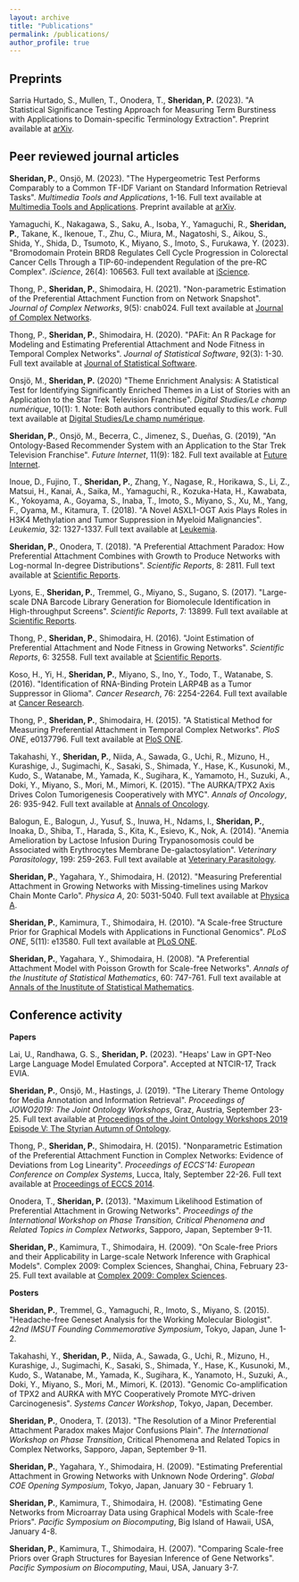 ```yaml
---
layout: archive
title: "Publications"
permalink: /publications/
author_profile: true
---
```


Preprints
------

Sarria Hurtado, S., Mullen, T., Onodera, T., **Sheridan, P.** (2023). "A Statistical Significance Testing Approach for Measuring Term Burstiness with Applications to Domain-specific Terminology Extraction". Preprint available at <a href="https://arxiv.org/abs/2310.15790" target="_blank" rel="noopener"> arXiv</a>.

Peer reviewed journal articles 
------

**Sheridan, P.**, Onsjö, M. (2023). "The Hypergeometric Test Performs Comparably to a Common TF-IDF Variant on Standard Information Retrieval Tasks". <i>Multimedia Tools and Applications</i>, 1-16. Full text available at <a href="https://link.springer.com/article/10.1007/s11042-023-16615-z" target="_blank" rel="noopener"> Multimedia Tools and Applications</a>. Preprint available at <a href="https://arxiv.org/abs/2002.11844" target="_blank" rel="noopener"> arXiv</a>.

Yamaguchi, K., Nakagawa, S., Saku, A., Isoba, Y., Yamaguchi, R., **Sheridan, P.**, Takane, K., Ikenoue, T., Zhu, C., Miura, M., Nagatoshi, S., Aikou, S., Shida, Y., Shida, D., Tsumoto, K., Miyano, S., Imoto, S., Furukawa, Y. (2023). "Bromodomain Protein BRD8 Regulates Cell Cycle Progression in Colorectal Cancer Cells Through a TIP-60-independent Regulation of the pre-RC Complex". <i>iScience</i>, 26(4): 106563. Full text available at <a href="https://www.sciencedirect.com/science/article/pii/S2589004223006405" target="_blank" rel="noopener"> iScience</a>.

Thong, P., **Sheridan, P.**, Shimodaira, H. (2021). "Non-parametric Estimation of the Preferential Attachment Function from on Network Snapshot". <i>Journal of Complex Networks</i>, 9(5): cnab024. Full text available at <a href="https://academic.oup.com/comnet/article/9/5/cnab024/6377709" target="_blank" rel="noopener"> Journal of Complex Networks</a>.

Thong, P., **Sheridan, P.**, Shimodaira, H. (2020). "PAFit: An R Package for Modeling and Estimating Preferential Attachment and Node Fitness in Temporal Complex Networks". <i>Journal of Statistical Software</i>, 92(3): 1-30. Full text available at <a href="https://www.jstatsoft.org/article/view/v092i03" target="_blank" rel="noopener"> Journal of Statistical Software</a>.

Onsjö, M., **Sheridan, P.** (2020) "Theme Enrichment Analysis: A Statistical Test for Identifying Significantly Enriched Themes in a List of Stories with an Application to the Star Trek Television Franchise". <i>Digital Studies/Le champ numérique</i>, 10(1): 1. Note: Both authors contributed equally to this work. Full text available at <a href="https://www.digitalstudies.org/article/id/7349/" target="_blank" rel="noopener"> Digital Studies/Le champ numérique</a>.

**Sheridan, P.**, Onsjö, M., Becerra, C., Jimenez, S., Dueñas, G. (2019), "An Ontology-Based Recommender System with an Application to the Star Trek Television Franchise". <i>Future Internet</i>, 11(9): 182. Full text available at <a href="https://www.mdpi.com/1999-5903/11/9/182" target="_blank" rel="noopener"> Future Internet</a>.

Inoue, D., Fujino, T., **Sheridan, P.**, Zhang, Y., Nagase, R., Horikawa, S., Li, Z., Matsui, H., Kanai, A., Saika, M., Yamaguchi, R., Kozuka-Hata, H., Kawabata, K., Yokoyama, A., Goyama, S., Inaba, T., Imoto, S., Miyano, S., Xu, M., Yang, F., Oyama, M., Kitamura, T. (2018). "A Novel ASXL1-OGT Axis Plays Roles in H3K4 Methylation and Tumor Suppression in Myeloid Malignancies". <i>Leukemia</i>, 32: 1327-1337. Full text available at <a href="https://www.nature.com/articles/s41375-018-0083-3" target="_blank" rel="noopener"> Leukemia</a>.

**Sheridan, P.**, Onodera, T. (2018). "A Preferential Attachment Paradox: How Preferential Attachment Combines with Growth to Produce Networks with Log-normal In-degree Distributions". <i>Scientific Reports</i>, 8: 2811. Full text available at <a href="https://www.nature.com/articles/s41598-018-21133-2" target="_blank" rel="noopener"> Scientific Reports</a>.

Lyons, E., **Sheridan, P.**, Tremmel, G., Miyano, S., Sugano, S. (2017). "Large-scale DNA Barcode Library Generation for Biomolecule Identification in High-throughput Screens". <i>Scientific Reports</i>, 7: 13899. Full text available at <a href="https://www.nature.com/articles/s41598-017-12825-2" target="_blank" rel="noopener"> Scientific Reports</a>.

Thong, P., **Sheridan, P.**, Shimodaira, H. (2016). "Joint Estimation of Preferential Attachment and Node Fitness in Growing Networks". <i>Scientific Reports</i>, 6: 32558. Full text available at <a href="https://www.nature.com/articles/srep32558" target="_blank" rel="noopener"> Scientific Reports</a>.

Koso, H., Yi, H., **Sheridan, P.**, Miyano, S., Ino, Y., Todo, T., Watanabe, S. (2016). "Identification of RNA-Binding Protein LARP4B as a Tumor Suppressor in Glioma". <i>Cancer Research</i>, 76: 2254-2264. Full text available at <a href="https://aacrjournals.org/cancerres/article/76/8/2254/617687/Identification-of-RNA-Binding-Protein-LARP4B-as-a" target="_blank" rel="noopener"> Cancer Research</a>.

Thong, P., **Sheridan, P.**, Shimodaira, H. (2015). "A Statistical Method for Measuring Preferential Attachment in Temporal Complex Networks". <i>PloS ONE</i>, e0137796. Full text available at <a href="https://journals.plos.org/plosone/article?id=10.1371/journal.pone.0137796" target="_blank" rel="noopener"> PloS ONE</a>.

Takahashi, Y., **Sheridan, P.**, Niida, A., Sawada, G., Uchi, R., Mizuno, H., Kurashige, J., Sugimachi, K., Sasaki, S., Shimada, Y., Hase, K., Kusunoki, M., Kudo, S., Watanabe, M., Yamada, K., Sugihara, K., Yamamoto, H., Suzuki, A., Doki, Y., Miyano, S., Mori, M., Mimori, K. (2015). "The AURKA/TPX2 Axis Drives Colon Tumorigenesis Cooperatively with MYC". <i>Annals of Oncology</i>, 26: 935-942. Full text available at <a href="https://www.sciencedirect.com/science/article/pii/S0923753419314978?via%3Dihub" target="_blank" rel="noopener"> Annals of Oncology</a>.

Balogun, E., Balogun, J., Yusuf, S., Inuwa, H., Ndams, I., **Sheridan, P.**, Inoaka, D., Shiba, T., Harada, S., Kita, K., Esievo, K., Nok, A. (2014). "Anemia Amelioration by Lactose Infusion During Trypanosomosis could be Associated with Erythrocytes Membrane De-galactosylation". <i>Veterinary Parasitology</i>, 199: 259-263. Full text available at <a href="https://www.sciencedirect.com/science/article/pii/S030440171300575X" target="_blank" rel="noopener"> Veterinary Parasitology</a>.

**Sheridan, P.**, Yagahara, Y., Shimodaira, H. (2012). "Measuring Preferential Attachment in Growing Networks with Missing-timelines using Markov Chain Monte Carlo". <i>Physica A</i>, 20: 5031-5040. Full text available at <a href="https://www.sciencedirect.com/science/article/pii/S0378437112004128" target="_blank" rel="noopener"> Physica A</a>.

**Sheridan, P.**, Kamimura, T., Shimodaira, H. (2010). "A Scale-free Structure Prior for Graphical Models with Applications in Functional Genomics". <i>PLoS ONE</i>, 5(11): e13580. Full text available at <a href="https://journals.plos.org/plosone/article?id=10.1371/journal.pone.0013580" target="_blank" rel="noopener"> PLoS ONE</a>.

**Sheridan, P.**, Yagahara, Y., Shimodaira, H. (2008). "A Preferential Attachment Model with Poisson Growth for Scale-free Networks". <i>Annals of the Inustitute of Statistical Mathematics</i>, 60: 747-761. Full text available at <a href="https://link.springer.com/article/10.1007/s10463-008-0181-5" target="_blank" rel="noopener"> Annals of the Inustitute of Statistical Mathematics</a>.

Conference activity
------

**Papers**

Lai, U., Randhawa, G. S., **Sheridan, P.** (2023). "Heaps' Law in GPT-Neo Large Language Model Emulated Corpora". Accepted at NTCIR-17, Track EVIA.

**Sheridan, P.**, Onsjö, M., Hastings, J. (2019). "The Literary Theme Ontology for Media Annotation and Information Retrieval". <i>Proceedings of JOWO2019: The Joint Ontology Workshops</i>, Graz, Austria, September 23-25. Full text available at <a href="https://ceur-ws.org/Vol-2518/paper-WODHSA8.pdf" target="_blank" rel="noopener"> Proceedings of the Joint Ontology Workshops 2019 Episode V: The Styrian Autumn of Ontology</a>.

Thong, P., **Sheridan, P.**, Shimodaira, H. (2015). "Nonparametric Estimation of the Preferential Attachment Function in Complex Networks: Evidence of Deviations from Log Linearity". <i>Proceedings of ECCS’14: European Conference on Complex Systems</i>, Lucca, Italy, September 22-26. Full text available at <a href="https://link.springer.com/chapter/10.1007/978-3-319-29228-1_13" target="_blank" rel="noopener"> Proceedings of ECCS 2014</a>.

Onodera, T., **Sheridan, P.** (2013). "Maximum Likelihood Estimation of Preferential Attachment in Growing Networks". <i>Proceedings of the International Workshop on Phase Transition, Critical Phenomena and Related Topics in Complex Networks</i>, Sapporo, Japan, September 9-11.

**Sheridan, P.**, Kamimura, T., Shimodaira, H. (2009). "On Scale-free Priors and their Applicability in Large-scale Network Inference with Graphical Models". Complex 2009: Complex Sciences, Shanghai, China, February 23-25. Full text available at <a href="https://link.springer.com/chapter/10.1007/978-3-642-02466-5_9" target="_blank" rel="noopener"> Complex 2009: Complex Sciences</a>.

**Posters**

**Sheridan, P.**, Tremmel, G., Yamaguchi, R., Imoto, S., Miyano, S. (2015). "Headache-free Geneset Analysis for the Working Molecular Biologist". <i>42nd IMSUT Founding Commemorative Symposium</i>, Tokyo, Japan, June 1-2.

Takahashi, Y., **Sheridan, P.**, Niida, A., Sawada, G., Uchi, R., Mizuno, H., Kurashige, J., Sugimachi, K., Sasaki, S., Shimada, Y., Hase, K., Kusunoki, M., Kudo, S., Watanabe, M., Yamada, K., Sugihara, K., Yanamoto, H., Suzuki, A., Doki, Y., Miyano, S., Mori, M., Mimori, K. (2013). "Genomic Co-amplification of TPX2 and AURKA with MYC Cooperatively Promote MYC-driven Carcinogenesis". <i>Systems Cancer Workshop</i>, Tokyo, Japan, December.

**Sheridan, P.**, Onodera, T. (2013). "The Resolution of a Minor Preferential Attachment Paradox makes Major Confusions Plain". <i>The International Workshop on Phase Transition</i>, Critical Phenomena and Related Topics in Complex Networks, Sapporo, Japan, September 9-11.

**Sheridan, P.**, Yagahara, Y., Shimodaira, H. (2009). "Estimating Preferential Attachment in Growing Networks with Unknown Node Ordering". <i>Global COE Opening Symposium</i>, Tokyo, Japan, January 30 - February 1.

**Sheridan, P.**, Kamimura, T., Shimodaira, H. (2008). "Estimating Gene Networks from Microarray Data using Graphical Models with Scale-free Priors". <i>Pacific Symposium on Biocomputing</i>, Big Island of Hawaii, USA, January 4-8.

**Sheridan, P.**, Kamimura, T., Shimodaira, H. (2007). "Comparing Scale-free Priors over Graph Structures for Bayesian Inference of Gene Networks". <i>Pacific Symposium on Biocomputing</i>, Maui, USA, January 3-7.

